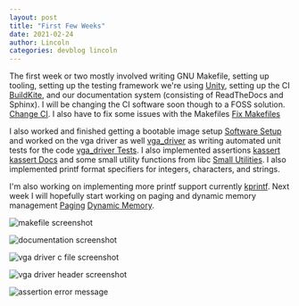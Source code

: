```yaml
---
layout: post
title: "First Few Weeks"
date: 2021-02-24
author: Lincoln
categories: devblog lincoln
---
```


The first week or two mostly involved writing GNU Makefile, setting up tooling, setting up the testing framework we're using [Unity](http://www.throwtheswitch.org/unity), setting up the CI [BuildKite](https://buildkite.com/), and our documentation system (consisting of ReadTheDocs and Sphinx). I will be changing the CI software soon though to a FOSS solution. [Change CI](https://trello.com/c/SOmBvYOE/30-fix-change-ci-system). I also have to fix some issues with the Makefiles [Fix Makefiles](https://trello.com/c/NStwnkRg/23-fixing-makefiles-to-allow-folder-directories-for-src-test-and-docs)

I also worked and finished getting a bootable image setup [Software Setup](https://trello.com/c/2IGiEfae/27-setup-cross-compiler-software) and worked on the vga driver as well [vga_driver](https://trello.com/c/wfLaBfU9/5-write-the-vga-driver) as writing automated unit tests for the code [vga_driver Tests](https://trello.com/c/gSDMgKVx/13-writing-tests-for-vgadriver). I also implemented assertions [kassert](https://trello.com/c/8MbfMW2C/19-implement-assertions) [kassert Docs](https://trello.com/c/EN6KmjwB/18-writing-documentation) and some small utility functions from libc [Small Utilities](https://trello.com/c/PBZtG6or/15-implement-core-parts-of-stringh). I also implemented printf format specifiers for integers, characters, and strings.

I'm also working on implementing more printf support currently [kprintf](https://trello.com/c/qhTSlwSf/17-implementing-standard-output-to-terminal-parts-of-stdioh). Next week I will hopefully start working on paging and dynamic memory management [Paging](https://trello.com/c/UJQYSvAa/21-implement-paging) [Dynamic Memory](https://trello.com/c/3R3BLOaX/22-implement-dynamic-memory-management).


![makefile screenshot](/RocketOS_Blog/static/lincoln/makefile-screenshot.png)

![documentation screenshot](/RocketOS_Blog/static/lincoln/documentation-screenshot.png)

![vga driver c file screenshot](/RocketOS_Blog/static/lincoln/vga-driver-c-screenshot.png)

![vga driver header screenshot](/RocketOS_Blog/static/lincoln/vga-driver-header-screenshot.png)

![assertion error message](/RocketOS_Blog/static/lincoln/assertion-error-message.png)
